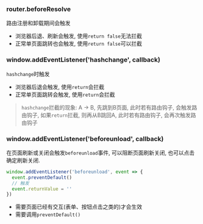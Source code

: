 ### router.beforeResolve
路由注册和卸载期间会触发

- 浏览器后退、刷新会触发, 使用`return false`无法拦截
- 正常单页面跳转也会触发, 使用`return false`可以拦截

### window.addEventListener('hashchange', callback)
`hashchange`时触发

- 浏览器后退会触发, 使用`return`会拦截
- 正常单页面跳转会触发, 使用`return`会拦截


> `hashchange`拦截的现象: A -> B, 先跳到B页面, 此时若有路由钩子, 会触发路由钩子, 如果`return`拦截, 则再从B跳回A, 此时若有路由钩子, 会再次触发路由钩子

### window.addEventListener('beforeunload', callback)
在页面刷新或关闭会触发`beforeunload`事件, 可以阻断页面刷新关闭, 也可以点击确定刷新关闭. 


```js
window.addEventListener('beforeunload', event => {
  event.preventDefault()
  // 触发
  event.returnValue = ''
})
```

- 需要页面已经有交互(表单、按钮点击之类的)才会生效
- 需要调用`preventDefault()`